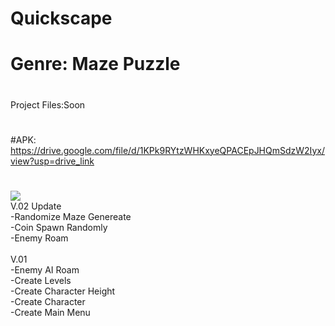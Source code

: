 # Quickscape
# Genre: Maze Puzzle
#
Project Files:Soon 
#
#APK: https://drive.google.com/file/d/1KPk9RYtzWHKxyeQPACEpJHQmSdzW2Iyx/view?usp=drive_link
#
<img src="https://i.imghippo.com/files/eKu481718870847.png">
<br>
V.02 Update<br>
-Randomize Maze Genereate<br>
-Coin Spawn Randomly<br>
-Enemy Roam<br>
<br>
V.01 <br>
-Enemy AI Roam<br>
-Create Levels<br>
-Create Character Height<br>
-Create Character<br>
-Create Main Menu<br>

